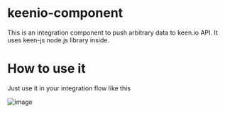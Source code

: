 # keenio-component

This is an integration component to push arbitrary data to keen.io API. It uses keen-js node.js library inside.

# How to use it

Just use it in your integration flow like this

![image](https://cloud.githubusercontent.com/assets/56208/13527096/fa98aa32-e20c-11e5-9518-7df9cbcd6424.png)


